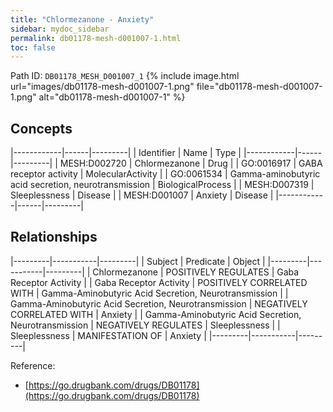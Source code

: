 ```yaml
---
title: "Chlormezanone - Anxiety"
sidebar: mydoc_sidebar
permalink: db01178-mesh-d001007-1.html
toc: false 
---
```



Path ID: `DB01178_MESH_D001007_1`
{% include image.html url="images/db01178-mesh-d001007-1.png" file="db01178-mesh-d001007-1.png" alt="db01178-mesh-d001007-1" %}

## Concepts

|------------|------|---------|
| Identifier | Name | Type    |
|------------|------|---------|
| MESH:D002720 | Chlormezanone | Drug |
| GO:0016917 | GABA receptor activity | MolecularActivity |
| GO:0061534 | Gamma-aminobutyric acid secretion, neurotransmission | BiologicalProcess |
| MESH:D007319 | Sleeplessness | Disease |
| MESH:D001007 | Anxiety | Disease |
|------------|------|---------|

## Relationships

|---------|-----------|---------|
| Subject | Predicate | Object  |
|---------|-----------|---------|
| Chlormezanone | POSITIVELY REGULATES | Gaba Receptor Activity |
| Gaba Receptor Activity | POSITIVELY CORRELATED WITH | Gamma-Aminobutyric Acid Secretion, Neurotransmission |
| Gamma-Aminobutyric Acid Secretion, Neurotransmission | NEGATIVELY CORRELATED WITH | Anxiety |
| Gamma-Aminobutyric Acid Secretion, Neurotransmission | NEGATIVELY REGULATES | Sleeplessness |
| Sleeplessness | MANIFESTATION OF | Anxiety |
|---------|-----------|---------|

Reference: 
  - [https://go.drugbank.com/drugs/DB01178](https://go.drugbank.com/drugs/DB01178)

